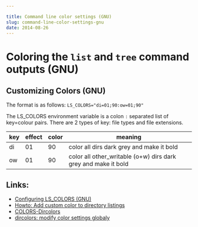 ```yaml
---

title: Command line color settings (GNU)
slug: command-line-color-settings-gnu
date: 2014-08-26
---
```


# Coloring the `list` and `tree` command outputs (GNU)

Customizing Colors (GNU)
---
The format is as follows: `LS_COLORS="di=01;90:ow=01;90"`

The LS_COLORS environment variable is a colon `:` separated list of key=colour pairs. There are 2 types of key: file types and file extensions.

| key | effect | color | meaning |
|---|---|---|---|
| di | 01 | 90 | color all dirs dark grey and make it bold |
| ow | 01 | 90 | color all other_writable (o+w) dirs dark grey and make it bold |

Links:
---
- [Configuring LS_COLORS (GNU)](http://www.bigsoft.co.uk/blog/index.php/2008/04/11/configuring-ls_colors)
- [Howto: Add custom color to directory listings](http://ubuntuforums.org/showthread.php?t=41538)
- [COLORS-Dircolors](http://linux-sxs.org/housekeeping/dircolor.html)
- [dircolors: modify color settings globaly](http://unix.stackexchange.com/questions/94299/dircolors-modify-color-settings-globaly)
